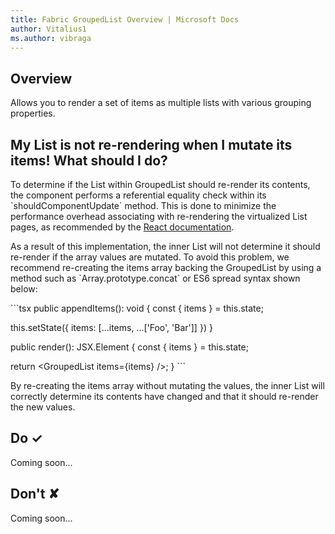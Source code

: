 ```yaml
---
title: Fabric GroupedList Overview | Microsoft Docs
author: Vitalius1
ms.author: vibraga
---
```


## Overview
Allows you to render a set of items as multiple lists with various grouping properties.

## My List is not re-rendering when I mutate its items! What should I do?

To determine if the List within GroupedList should re-render its contents, the component performs a referential equality check within its &#x60;shouldComponentUpdate&#x60; method.
This is done to minimize the performance overhead associating with re-rendering the virtualized List pages, as recommended by the [React documentation](https:&#x2F;&#x2F;reactjs.org&#x2F;docs&#x2F;optimizing-performance.html#the-power-of-not-mutating-data).

As a result of this implementation, the inner List will not determine it should re-render if the array values are mutated.
To avoid this problem, we recommend re-creating the items array backing the GroupedList by using a method such as &#x60;Array.prototype.concat&#x60; or ES6 spread syntax shown below:

&#x60;&#x60;&#x60;tsx
public appendItems(): void {
  const { items } &#x3D; this.state;

  this.setState({
    items: [...items, ...[&#39;Foo&#39;, &#39;Bar&#39;]]
  })
}

public render(): JSX.Element {
  const { items } &#x3D; this.state;

  return &lt;GroupedList items&#x3D;{items} &#x2F;&gt;;
}
&#x60;&#x60;&#x60;

By re-creating the items array without mutating the values, the inner List will correctly determine its contents have changed and that it should re-render the new values.



## Do &#10003;
Coming soon...

## Don't &#10008;
Coming soon...